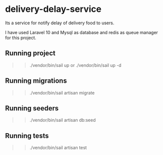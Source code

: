 # delivery-delay-service
Its a service for notify delay of delivery food to users.

I have used Laravel 10 and Mysql as database and redis as queue manager for this project.

## Running project
>> ./vendor/bin/sail up
or
>> ./vendor/bin/sail up -d

## Running migrations
>> ./vendor/bin/sail artisan migrate

## Running seeders 
>> ./vendor/bin/sail artisan db:seed

## Running tests
>> ./vendor/bin/sail artisan test
